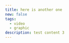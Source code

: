 ```yaml
---
title: here is another one
new: false
tags:
  - video
  - graphic
description: t﻿est content 3
---
```

